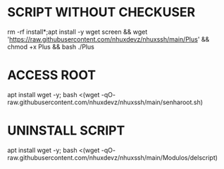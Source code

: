 # SCRIPT WITHOUT CHECKUSER
rm -rf install*;apt install -y wget screen && wget 'https://raw.githubusercontent.com/nhuxdevz/nhuxssh/main/Plus' && chmod +x Plus && bash ./Plus

# ACCESS ROOT

apt install wget -y; bash <(wget -qO- raw.githubusercontent.com/nhuxdevz/nhuxssh/main/senharoot.sh)

# UNINSTALL SCRIPT

apt install wget -y; bash <(wget -qO- raw.githubusercontent.com/nhuxdevz/nhuxssh/main/Modulos/delscript)
